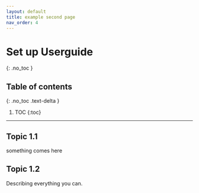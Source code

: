 ```yaml
---
layout: default
title: example second page
nav_order: 4
---
```


# Set up Userguide
{: .no_toc }
## Table of contents
{: .no_toc .text-delta }

1. TOC
{:toc}

---

## Topic 1.1


something comes here

## Topic 1.2
Describing everything you can.
